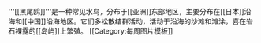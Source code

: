 '''[[黑尾鸥]]'''是一种常见水鸟，分布于[[亚洲]]东部地区，主要分布在[[日本]]沿海和[[中国]]沿海地区。它们多松散结群活动，活动于沿海的沙滩和滩涂，喜在岩石裸露的[[岛屿]]上繁殖。
<noinclude>[[Category:每周图片模板]]</noinclude>